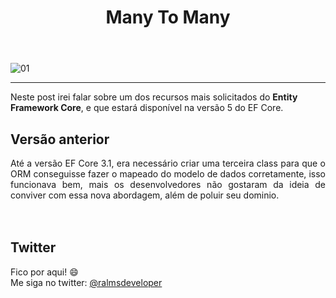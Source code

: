 ﻿---
title: "Many To Many"
comments: true
excerpt_separator: "Ler mais"
toc: true
toc_label: "Tópicos"
categories:
  - EF5
  - Entity Framework Core
header:
  teaser: /assets/images/gdpr/manytomanyef5.png
  caption: "www.ralms.net"
---

![01]({{site.url}}{{site.baseurl}}/assets/images/gdpr/manytomanyef5.png)

<hr /> 
<div class="notice--warning">
Neste post irei falar sobre um dos recursos mais solicitados do <b>Entity Framework Core</b>, e que estará disponível na versão 5 do EF Core.
<br>
</div> 

## Versão anterior
<div style="text-align: justify;">
Até a versão EF Core 3.1, era necessário criar uma terceira class para que o ORM conseguisse fazer o mapeado do modelo de dados corretamente, isso funcionava bem, mais os desenvolvedores
não gostaram da ideia de conviver com essa nova abordagem, além de poluir seu dominio.
<br /><br />
<br>


## Twitter
<div class="notice--info">
 Fico por aqui! 😄 <br />
 Me siga no twitter: <a alt="" href="https://twitter.com/RalmsDeveloper">@ralmsdeveloper</a><br />
</div> 

<br>

